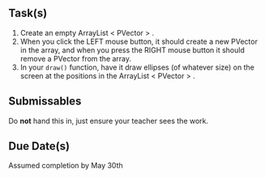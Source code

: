 Task(s)
-------
1. Create an empty ArrayList < PVector > .
2. When you click the LEFT mouse button, it should create a new PVector in the array, and when you press the RIGHT mouse button it should remove a PVector from the array.
3. In your ```draw()``` function, have it draw ellipses (of whatever size) on the screen at the positions in the ArrayList < PVector > .

Submissables
------------
Do **not** hand this in, just ensure your teacher sees the work.

Due Date(s)
----------
Assumed completion by May 30th
